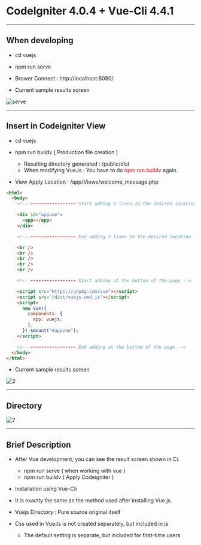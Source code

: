 # CodeIgniter 4.0.4 + Vue-Cli 4.4.1

---

## When developing

- cd vuejs

- npm run serve

- Brower Connect : http://localhost:8080/

- Current sample results screen

![serve](https://user-images.githubusercontent.com/15817249/83961216-fa562b00-a8cb-11ea-8bda-4122ecefc891.jpg)

---

## Insert in Codeigniter View

- cd vuejs

- npm run buildv ( Production file creation  )

  - Resulting directory generated : /public/dist
  - When modifying VueJs : You have to do <span style="color:red">npm run buildv</span>  again.

- View Apply Location : /app/Views/welcome_message.php

```html
<html>
  <body>
    <!-- ----------------- Start adding 3 lines to the desired location -->

    <div id="appvue">
      <app></app>
    </div>

    <!-- ----------------- End adding 3 lines to the desired location -->

    <br />
    <br />
    <br />
    <br />
    <br />

    <!-- ----------------- Start adding at the bottom of the page -->

    <script src="https://unpkg.com/vue"></script>
    <script src="/dist/vuejs.umd.js"></script>
    <script>
      new Vue({
        components: {
          app: vuejs,
        },
      }).$mount("#appvue");
    </script>

    <!-- ----------------- End adding at the bottom of the page -->
  </body>
</html>
```

- Current sample results screen

![2](https://user-images.githubusercontent.com/15817249/83961228-13f77280-a8cc-11ea-8851-93a49fa438a0.jpg)

---

## Directory

![7](https://user-images.githubusercontent.com/15817249/83961830-0d6bf980-a8d2-11ea-9059-c6ccc485e5fc.jpg)

---

## Brief Description

- After Vue development, you can see the result screen shown in Ci.

  - npm run serve ( when working with vue )
  - npm run buildv ( Apply Codeigniter )

- Installation using Vue-Cli

- It is exactly the same as the method used after installing Vue.js.

- Vuejs Directory : Pure source original itself

- Css used in VueJs is not created separately, but included in js

  - The default setting is separate, but included for first-time users



